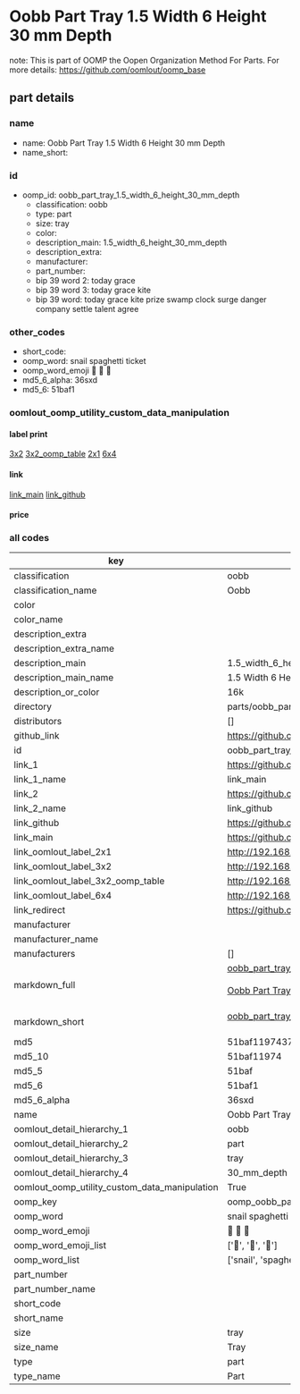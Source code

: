 # Oobb Part Tray 1.5 Width 6 Height 30 mm Depth  

note: This is part of OOMP the Oopen Organization Method For Parts. For more details: https://github.com/oomlout/oomp_base

##  part details
  







### name
* name: Oobb Part Tray 1.5 Width 6 Height 30 mm Depth
* name_short: 
### id
* oomp_id: oobb_part_tray_1.5_width_6_height_30_mm_depth
  * classification: oobb
  * type: part
  * size: tray
  * color: 
  * description_main: 1.5_width_6_height_30_mm_depth
  * description_extra: 
  * manufacturer: 
  * part_number: 
  * bip 39 word 2: today grace
  * bip 39 word 3: today grace kite
  * bip 39 word: today grace kite prize swamp clock surge danger company settle talent agree

### other_codes
* short_code: 
* oomp_word: snail spaghetti ticket
* oomp_word_emoji :snail: :spaghetti: :ticket:
* md5_6_alpha: 36sxd
* md5_6: 51baf1






### oomlout_oomp_utility_custom_data_manipulation
#### label print
[3x2](http://192.168.1.245:1112/?label=oomp%2036sxd)
[3x2_oomp_table](http://192.168.1.108:1112/?label=oomp%2036sxd)
[2x1](http://192.168.1.242:1112/?label=oomp%2036sxd)
[6x4](http://192.168.1.55:1112/?label=oomp%2036sxd)    

#### link

[link_main](https://github.com/oomlout/oomlout_oomp_version_1_messy/tree/main/parts/oobb_part_tray_1.5_width_6_height_30_mm_depth) [link_github](https://github.com/oomlout/oomlout_oomp_version_1_messy/tree/main/parts/oobb_part_tray_1.5_width_6_height_30_mm_depth)                             

#### price







### all codes 
| key | value |  
| --- | --- |  
| classification | oobb |  
| classification_name | Oobb |  
| color |  |  
| color_name |  |  
| description_extra |  |  
| description_extra_name |  |  
| description_main | 1.5_width_6_height_30_mm_depth |  
| description_main_name | 1.5 Width 6 Height 30 mm Depth |  
| description_or_color | 16k |  
| directory | parts/oobb_part_tray_1.5_width_6_height_30_mm_depth |  
| distributors | [] |  
| github_link | https://github.com/oomlout/oomlout_oomp_part_src/tree/main/parts/oobb_part_tray_1.5_width_6_height_30_mm_depth |  
| id | oobb_part_tray_1.5_width_6_height_30_mm_depth |  
| link_1 | https://github.com/oomlout/oomlout_oomp_version_1_messy/tree/main/parts/oobb_part_tray_1.5_width_6_height_30_mm_depth |  
| link_1_name | link_main |  
| link_2 | https://github.com/oomlout/oomlout_oomp_version_1_messy/tree/main/parts/oobb_part_tray_1.5_width_6_height_30_mm_depth |  
| link_2_name | link_github |  
| link_github | https://github.com/oomlout/oomlout_oomp_version_1_messy/tree/main/parts/oobb_part_tray_1.5_width_6_height_30_mm_depth |  
| link_main | https://github.com/oomlout/oomlout_oomp_version_1_messy/tree/main/parts/oobb_part_tray_1.5_width_6_height_30_mm_depth |  
| link_oomlout_label_2x1 | http://192.168.1.242:1112/?label=oomp%2036sxd |  
| link_oomlout_label_3x2 | http://192.168.1.245:1112/?label=oomp%2036sxd |  
| link_oomlout_label_3x2_oomp_table | http://192.168.1.108:1112/?label=oomp%2036sxd |  
| link_oomlout_label_6x4 | http://192.168.1.55:1112/?label=oomp%2036sxd |  
| link_redirect | https://github.com/oomlout/oomlout_oomp_version_1_messy/tree/main/parts/oobb_part_tray_1.5_width_6_height_30_mm_depth |  
| manufacturer |  |  
| manufacturer_name |  |  
| manufacturers | [] |  
| markdown_full | [oobb_part_tray_1.5_width_6_height_30_mm_depth](none)<br>[](none)<br>[Oobb Part Tray 1.5 Width 6 Height 30 Mm Depth](none)<br><br> |  
| markdown_short | [oobb_part_tray_1.5_width_6_height_30_mm_depth](none)<br><br> |  
| md5 | 51baf11974377b48aded9ab4f6595f1a |  
| md5_10 | 51baf11974 |  
| md5_5 | 51baf |  
| md5_6 | 51baf1 |  
| md5_6_alpha | 36sxd |  
| name | Oobb Part Tray 1.5 Width 6 Height 30 mm Depth |  
| oomlout_detail_hierarchy_1 | oobb |  
| oomlout_detail_hierarchy_2 | part |  
| oomlout_detail_hierarchy_3 | tray |  
| oomlout_detail_hierarchy_4 | 30_mm_depth |  
| oomlout_oomp_utility_custom_data_manipulation | True |  
| oomp_key | oomp_oobb_part_tray_1.5_width_6_height_30_mm_depth |  
| oomp_word | snail spaghetti ticket |  
| oomp_word_emoji | :snail: :spaghetti: :ticket: |  
| oomp_word_emoji_list | [':snail:', ':spaghetti:', ':ticket:'] |  
| oomp_word_list | ['snail', 'spaghetti', 'ticket'] |  
| part_number |  |  
| part_number_name |  |  
| short_code |  |  
| short_name |  |  
| size | tray |  
| size_name | Tray |  
| type | part |  
| type_name | Part |  
